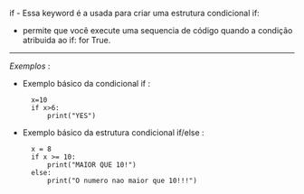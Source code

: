 if - Essa keyword é a usada para criar uma estrutura condicional if:

- permite que você execute uma sequencia de código quando a condição atribuida ao if: for True.


---

*Exemplos* :

- Exemplo básico da condicional if :


		x=10
		if x>6:
			print("YES")



- Exemplo básico da estrutura condicional if/else :


		x = 8
		if x >= 10:
			print("MAIOR QUE 10!")
		else:
			print("O numero nao maior que 10!!!")